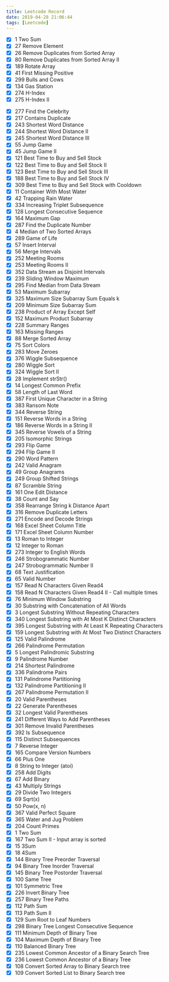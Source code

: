 ```yaml
---
title: Leetcode Record
date: 2019-04-28 21:06:44
tags: [Leetcode]
---
```

* [x] 1     Two Sum
* [x] 27	Remove Element
* [x] 26	Remove Duplicates from Sorted Array
* [x] 80	Remove Duplicates from Sorted Array II
* [x] 189	Rotate Array
* [x] 41	First Missing Positive
* [x] 299	Bulls and Cows
* [x] 134	Gas Station
* [x] 274	H-Index
* [x] 275	H-Index II
<!-- more -->
* [x] 277	Find the Celebrity
* [x] 217	Contains Duplicate
* [x] 243	Shortest Word Distance
* [x] 244	Shortest Word Distance II
* [x] 245	Shortest Word Distance III
* [x] 55	Jump Game
* [x] 45	Jump Game II
* [x] 121	Best Time to Buy and Sell Stock
* [x] 122	Best Time to Buy and Sell Stock II
* [x] 123	Best Time to Buy and Sell Stock III
* [x] 188	Best Time to Buy and Sell Stock IV
* [x] 309	Best Time to Buy and Sell Stock with Cooldown
* [x] 11	Container With Most Water
* [x] 42	Trapping Rain Water
* [x] 334	Increasing Triplet Subsequence
* [x] 128	Longest Consecutive Sequence
* [x] 164	Maximum Gap
* [x] 287	Find the Duplicate Number
* [x] 4	    Median of Two Sorted Arrays
* [x] 289	Game of Life
* [x] 57	Insert Interval
* [x] 56	Merge Intervals
* [x] 252	Meeting Rooms
* [x] 253	Meeting Rooms II
* [x] 352	Data Stream as Disjoint Intervals
* [x] 239	Sliding Window Maximum
* [x] 295	Find Median from Data Stream
* [x] 53	Maximum Subarray
* [x] 325	Maximum Size Subarray Sum Equals k
* [x] 209	Minimum Size Subarray Sum
* [x] 238	Product of Array Except Self
* [x] 152	Maximum Product Subarray
* [x] 228	Summary Ranges
* [x] 163	Missing Ranges
* [x] 88	Merge Sorted Array
* [x] 75	Sort Colors
* [x] 283	Move Zeroes
* [x] 376	Wiggle Subsequence
* [x] 280	Wiggle Sort
* [x] 324	Wiggle Sort II
* [x] 28	Implement strStr()	
* [x] 14	Longest Common Prefix	
* [x] 58	Length of Last Word	
* [x] 387	First Unique Character in a String	
* [x] 383	Ransom Note
* [x] 344	Reverse String	
* [x] 151	Reverse Words in a String	
* [x] 186	Reverse Words in a String II	
* [x] 345	Reverse Vowels of a String	
* [x] 205	Isomorphic Strings
* [x] 293	Flip Game	
* [x] 294	Flip Game II	
* [x] 290	Word Pattern	
* [x] 242	Valid Anagram	
* [x] 49	Group Anagrams
* [x] 249	Group Shifted Strings	
* [x] 87	Scramble String
* [x] 161	One Edit Distance	
* [x] 38	Count and Say	
* [x] 358	Rearrange String k Distance Apart
* [x] 316	Remove Duplicate Letters	
* [x] 271	Encode and Decode Strings	
* [x] 168	Excel Sheet Column Title	
* [x] 171	Excel Sheet Column Number	
* [x] 13	Roman to Integer
* [x] 12	Integer to Roman	
* [x] 273	Integer to English Words	
* [x] 246	Strobogrammatic Number	
* [x] 247	Strobogrammatic Number II
* [x] 68	Text Justification
* [x] 65	Valid Number	
* [x] 157	Read N Characters Given Read4	
* [x] 158	Read N Characters Given Read4 II - Call multiple times
* [x] 76	Minimum Window Substring	
* [x] 30	Substring with Concatenation of All Words
* [x] 3	    Longest Substring Without Repeating Characters	
* [x] 340	Longest Substring with At Most K Distinct Characters	
* [x] 395	Longest Substring with At Least K Repeating Characters	
* [x] 159	Longest Substring with At Most Two Distinct Characters	
* [x] 125	Valid Palindrome
* [x] 266	Palindrome Permutation	
* [x] 5	Longest Palindromic Substring	
* [x] 9	Palindrome Number	
* [x] 214	Shortest Palindrome	
* [x] 336	Palindrome Pairs
* [x] 131	Palindrome Partitioning	
* [x] 132	Palindrome Partitioning II	
* [x] 267	Palindrome Permutation II
* [x] 20	Valid Parentheses	
* [x] 22	Generate Parentheses
* [x] 32	Longest Valid Parentheses	
* [x] 241	Different Ways to Add Parentheses	
* [x] 301	Remove Invalid Parentheses		
* [x] 392	Is Subsequence	
* [x] 115	Distinct Subsequences
* [x] 7	    Reverse Integer	
* [x] 165	Compare Version Numbers	
* [x] 66	Plus One	
* [x] 8	    String to Integer (atoi)	
* [x] 258	Add Digits
* [x] 67	Add Binary	
* [x] 43	Multiply Strings	
* [x] 29	Divide Two Integers	
* [x] 69	Sqrt(x)
* [x] 50	Pow(x, n)	
* [x] 367	Valid Perfect Square	
* [x] 365	Water and Jug Problem	
* [x] 204	Count Primes
* [x] 1	    Two Sum	
* [x] 167	Two Sum II - Input array is sorted
* [x] 15	3Sum
* [x] 18	4Sum
* [x] 144	Binary Tree Preorder Traversal	
* [x] 94	Binary Tree Inorder Traversal	
* [x] 145	Binary Tree Postorder Traversal
* [x] 100	Same Tree		
* [x] 101	Symmetric Tree	
* [x] 226	Invert Binary Tree	
* [x] 257	Binary Tree Paths	
* [x] 112	Path Sum
* [x] 113	Path Sum II	
* [x] 129	Sum Root to Leaf Numbers	
* [x] 298	Binary Tree Longest Consecutive Sequence	
* [x] 111	Minimum Depth of Binary Tree
* [x] 104	Maximum Depth of Binary Tree
* [x] 110   Balanced Binary Tree
* [x] 235   Lowest Common Ancestor of a Binary Search Tree 	
* [x] 236   Lowest Common Ancestor of a Binary Tree	
* [x] 108   Convert Sorted Array to Binary Search tree
* [x] 109   Convert Sorted List to Binary Search tree